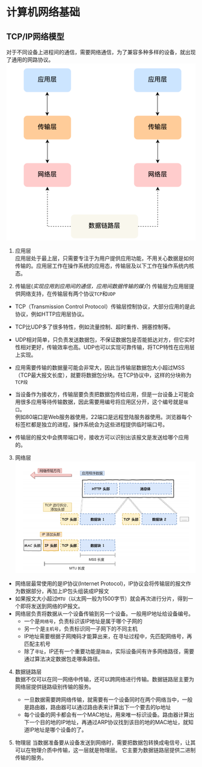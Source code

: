 # 计算机网络基础
## TCP/IP网络模型
对于不同设备上进程间的通信，需要网络通信，为了兼容多种多样的设备，就出现了通用的网路协议。
![11a1-01](../../assets/11a1-01.png)

1. 应用层   
应用层处于最上层，只需要专注于为用户提供应用功能，不用关心数据是如何传输的。应用层工作在操作系统的应用态，传输层及以下工作在操作系统内核态。

2. 传输层(*实现应用到应用间的通信，应用间数据传输的媒介*)
传输层为应用层提供网络支持，在传输层有两个协议`TCP`和`UDP`   
  * TCP（Transmission Control Protocol）传输层控制协议，大部分应用的是此协议，例如HTTP应用层协议。
  * TCP比UDP多了很多特性，例如流量控制、超时重传、拥塞控制等。    

  * UDP相对简单，只负责发送数据包，不保证数据包是否能抵达对方，但它实时性相对更好，传输效率也高。UDP也可以实现可靠传输，将TCP特性在应用层上实现。  

  * 应用需要传输的数据量可能会非常大，因此当传输层数据包大小超过MSS（TCP最大报文长度），就要将数据包分块。在TCP协议中，这样的分块称为`TCP段`

  * 当设备作为接收方，传输层要负责把数据包传给应用，但是一台设备上可能会用很多应用等待传输数据，因此需要用编号将应用区分开，这个编号就是`端口`。    
     例如80端口是Web服务器使用，22端口是远程登陆服务器使用。浏览器每个标签栏都是独立的进程，操作系统会为这些进程提供临时端口号。   
  
  * 传输层的报文中会携带端口号，接收方可以识别出该报文是发送给哪个应用的。    

3. 网络层    
    ![11a2-01](../../assets/11a2-01.png)
  * 网络层最常使用的是IP协议(Internet Protocol)，IP协议会将传输层的报文作为数据部分，再加上IP包头组装成IP报文
  * 如果报文大小超过`MTU`（以太网一般为1500字节）就会再次进行分片，得到一个即将发送到网络的IP报文。   
  * 网络层负责将数据从一个设备传输到另一个设备。一般用IP地址给设备编号。
     * 一个是`网络号`，负责标识该IP地址是属于哪个子网的
     * 另一个是`主机号`，负责标识同一子网下的不同主机
     * IP地址需要根据子网掩码才能算出来，在寻址过程中，先匹配网络号，再匹配主机号
     * 除了`寻址`，IP还有一个重要功能是`路由`，实际设备间有许多网络路径，需要通过算法决定数据包走哪条路径。

4. 数据链路层   
数据不仅可以在同一网络中传输，还可以跨网络进行传输。数据链路层主要为网络层提供链路级别传输的服务。      
   * 一旦数据需要跨网络传输，就需要有一个设备同时在两个网络当中，一般是路由器，路由器可以通过路由表来计算出下一个要去的Ip地址 
   *  每个设备的网卡都会有一个MAC地址，用来唯一标识设备。路由器计算出下一个目的地的IP地址，再通过ARP协议找到该目的地的MAC地址，就知道IP地址是哪个设备的了。  

 6. 物理层
当数据准备要从设备发送到网络时，需要把数据包转换成电信号，让其可以在物理介质中传输，这一层就是物理层。
它主要为数据链路层提供二进制传输的服务。    









